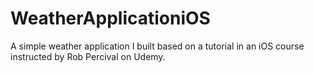 # WeatherApplicationiOS
A simple weather application I built based on a tutorial in an iOS course instructed by Rob Percival on Udemy.
